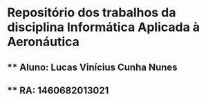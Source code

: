 #  Repositório dos trabalhos da disciplina Informática Aplicada à Aeronáutica
##  ** Aluno: Lucas Vinícius Cunha Nunes
##  ** RA: 1460682013021
